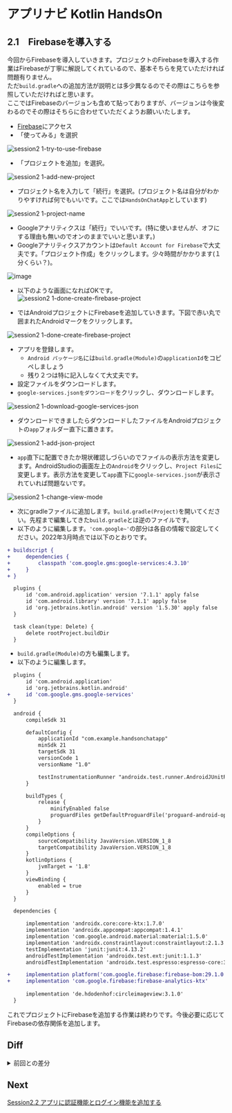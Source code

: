 # アプリナビ Kotlin HandsOn

## 2.1　Firebaseを導入する

今回からFirebaseを導入していきます。プロジェクトのFirebaseを導入する作業はFirebaseが丁寧に解説してくれているので、基本そちらを見ていただければ問題有りません。<br>
ただ`build.gradle`への追加方法が説明とは多少異なるのでその際はこちらを参照していただければと思います。<br>
ここではFirebaseのバージョンも含めて貼っておりますが、バージョンは今後変わるのでその際はそちらに合わせていただくようお願いいたします。

- [Firebase](https://firebase.google.com/?hl=ja&gclid=CjwKCAiAx8KQBhAGEiwAD3EiP3KuAryXUGmlsKOq4fb6RLVpgGHZsTGcPWB-6vcg3FkV0cpRfmzxFhoCvPMQAvD_BwE&gclsrc=aw.ds)にアクセス
- 「使ってみる」を選択

![session2 1-try-to-use-firebase](https://user-images.githubusercontent.com/57338033/156891066-72fda812-4efd-495f-aa8e-ac80256bdd6f.png)

- 「プロジェクトを追加」を選択。

![session2 1-add-new-project](https://user-images.githubusercontent.com/57338033/156891177-4818bd27-ebc6-44ef-a6bd-bf231b793655.png)

- プロジェクト名を入力して「続行」を選択。(プロジェクト名は自分がわかりやすければ何でもいいです。ここでは`HandsOnChatApp`としています)

![session2 1-project-name](https://user-images.githubusercontent.com/57338033/156891326-40c65afa-afb1-4d6a-b11c-0ca032e80284.png)

- Googleアナリティクスは「続行」でいいです。(特に使いませんが、オフにする理由も無いのでオンのままでいいと思います。)
- Googleアナリティクスアカウントは`Default Account for Firebase`で大丈夫です。「プロジェクト作成」をクリックします。少々時間がかかります(１分くらい？)。

![image](https://user-images.githubusercontent.com/57338033/156891413-4d1b78b2-d4be-419c-a3f4-7bb9b989fb86.png)

- 以下のような画面になればOKです。
![session2 1-done-create-firebase-project](https://user-images.githubusercontent.com/57338033/156891488-dea12f15-2762-42c3-b6b5-91a1739a4475.png)

- ではAndroidプロジェクトにFirebaseを追加していきます。下図で赤い丸で囲まれたAndroidマークをクリックします。

![session2 1-done-create-firebase-project](https://user-images.githubusercontent.com/57338033/156891559-71fe643d-a6c1-4534-a4c6-0991e8af3331.png)

- アプリを登録します。
  - `Android パッケージ名`には`build.gradle(Module)`の`applicationId`をコピペしましょう
  - 残り２つは特に記入しなくて大丈夫です。
- 設定ファイルをダウンロードします。
- `google-services.jsonをダウンロード`をクリックし、ダウンロードします。

![session2 1-download-google-services-json](https://user-images.githubusercontent.com/57338033/156891800-6c1c5287-7771-4db3-84ce-36c10f9d64f2.png)

- ダウンロードできましたらダウンロードしたファイルをAndroidプロジェクトの`app`フォルダー直下に置きます。

![session2 1-add-json-project](https://user-images.githubusercontent.com/57338033/156892096-c9fe7091-6f9e-491e-91cb-50a0ebd741f4.png)

- `app`直下に配置できたか現状確認しづらいのでファイルの表示方法を変更します。AndroidStudioの画面左上の`Android`をクリックし、`Project Files`に変更します。表示方法を変更して`app`直下に`google-services.json`が表示されていれば問題ないです。

![session2 1-change-view-mode](https://user-images.githubusercontent.com/57338033/156892388-60ef2786-ccf2-41aa-bfd4-c7bacc6d6071.png)

- 次にgradleファイルに追加します。`build.gradle(Project)`を開いてください。先程まで編集してきた`build.gradle`とは逆のファイルです。
- 以下のように編集します。`'com.google~'`の部分は各自の情報で設定してください。2022年3月時点では以下のとおりです。

```diff
+ buildscript {
+     dependencies {
+         classpath 'com.google.gms:google-services:4.3.10'
+     }
+ }

  plugins {
      id 'com.android.application' version '7.1.1' apply false
      id 'com.android.library' version '7.1.1' apply false
      id 'org.jetbrains.kotlin.android' version '1.5.30' apply false
  }

  task clean(type: Delete) {
      delete rootProject.buildDir
  }
```

- `build.gradle(Module)`の方も編集します。
- 以下のように編集します。

```diff
  plugins {
      id 'com.android.application'
      id 'org.jetbrains.kotlin.android'
+     id 'com.google.gms.google-services'
  }

  android {
      compileSdk 31

      defaultConfig {
          applicationId "com.example.handsonchatapp"
          minSdk 21
          targetSdk 31
          versionCode 1
          versionName "1.0"

          testInstrumentationRunner "androidx.test.runner.AndroidJUnitRunner"
      }

      buildTypes {
          release {
              minifyEnabled false
              proguardFiles getDefaultProguardFile('proguard-android-optimize.txt'), 'proguard-rules.pro'
          }
      }
      compileOptions {
          sourceCompatibility JavaVersion.VERSION_1_8
          targetCompatibility JavaVersion.VERSION_1_8
      }
      kotlinOptions {
          jvmTarget = '1.8'
      }
      viewBinding {
          enabled = true
      }
  }

  dependencies {

      implementation 'androidx.core:core-ktx:1.7.0'
      implementation 'androidx.appcompat:appcompat:1.4.1'
      implementation 'com.google.android.material:material:1.5.0'
      implementation 'androidx.constraintlayout:constraintlayout:2.1.3'
      testImplementation 'junit:junit:4.13.2'
      androidTestImplementation 'androidx.test.ext:junit:1.1.3'
      androidTestImplementation 'androidx.test.espresso:espresso-core:3.4.0'

+     implementation platform('com.google.firebase:firebase-bom:29.1.0')
+     implementation 'com.google.firebase:firebase-analytics-ktx'
 
      implementation 'de.hdodenhof:circleimageview:3.1.0'
  }
```

これでプロジェクトにFirebaseを追加する作業は終わりです。今後必要に応じてFirebaseの依存関係を追加します。


## Diff

<details>
<summary>前回との差分</summary>
    <a href="https://github.com/syota-kawaguchi/AppNavi_Kotlin_ChatApp_HandsOn/commit/7162042c66b3713e7e66b1647bd6bfaa07e83589">diff</a>
</details>

## Next
[Session2.2 アプリに認証機能とログイン機能を追加する](https://github.com/syota-kawaguchi/AppNavi_Kotlin_ChatApp_HandsOn/tree/session2.2)
